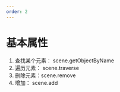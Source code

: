 ```yaml
---
order: 2
---
```


# 基本属性

1. 查找某个元素： scene.getObjectByName
2. 遍历元素： scene.traverse
3. 删除元素：scene.remove
4. 增加： scene.add



<code src="./index.jsx" compact="true"></code>
